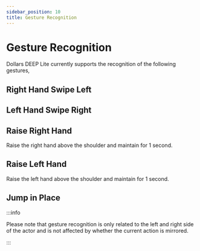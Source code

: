```yaml
---
sidebar_position: 10
title: Gesture Recognition
---
```


# Gesture Recognition

Dollars DEEP Lite currently supports the recognition of the following gestures,

## Right Hand Swipe Left

## Left Hand Swipe Right

## Raise Right Hand
Raise the right hand above the shoulder and maintain for 1 second.

## Raise Left Hand
Raise the left hand above the shoulder and maintain for 1 second.

## Jump in Place

:::info

Please note that gesture recognition is only related to the left and right side of the actor and is not affected by whether the current action is mirrored.

:::
